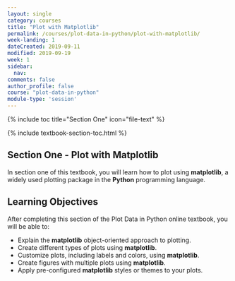 ```yaml
---
layout: single
category: courses
title: "Plot with Matplotlib"
permalink: /courses/plot-data-in-python/plot-with-matplotlib/
week-landing: 1
dateCreated: 2019-09-11
modified: 2019-09-19
week: 1
sidebar:
  nav:
comments: false
author_profile: false
course: "plot-data-in-python"
module-type: 'session'
---
```

{% include toc title="Section One" icon="file-text" %}

{% include textbook-section-toc.html %}

<div class="notice--info" markdown="1">

## <i class="fa fa-ship" aria-hidden="true"></i> Section One - Plot with Matplotlib

In section one of this textbook, you will learn how to plot using **matplotlib**, a widely used plotting package in the **Python** programming language.


## <i class="fa fa-graduation-cap" aria-hidden="true"></i> Learning Objectives

After completing this section of the Plot Data in Python online textbook, you will be able to:

* Explain the **matplotlib** object-oriented approach to plotting. 
* Create different types of plots using **matplotlib**.
* Customize plots, including labels and colors, using **matplotlib**.
* Create figures with multiple plots using **matplotlib**. 
* Apply pre-configured **matplotlib** styles or themes to your plots.

</div>


